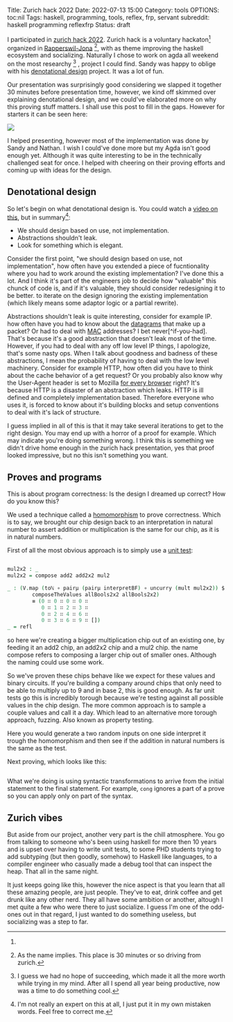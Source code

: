 Title: Zurich hack 2022
Date: 2022-07-13 15:00 
Category: tools
OPTIONS: toc:nil
Tags: haskell, programming, tools, reflex, frp, servant
subreddit: haskell programming reflexfrp
Status: draft

I participated in [zurich hack 2022](https://zfoh.ch/zurihac2022/).
Zurich hack is a voluntary hackaton[^commercial] organized in
[Rapperswil-Jona](https://www.myswitzerland.com/en/destinations/rapperswil-jona/) [^name], 
with as theme improving the haskell ecosystem and socializing. 
Naturally I chose to work on agda all weekend on the most
researchy [^useless] , project I could find.
Sandy was happy to oblige with his [denotational design](https://zfoh.ch/zurihac2022/projects.html#denotational-design)
project.
It was a lot of fun.

Our presentation was surprisingly good considering we slapped
it together 30 minutes before presentation time,
however,
we kind off skimmed over explaining denotational design,
and we could've elaborated more on why this proving stuff matters.
I shall use this post to fill in the gaps.
However for starters it can be seen here:

![ ](https://youtu.be/fCT0uVCe53Q?list=PLOvRW_utVPVnqp24VsF0wiIRa-m9oWrox&t=682)

I helped presenting, however most of the implementation
was done by Sandy and Nathan.
I wish I could've done more but my Agda isn't good enough yet.
Although it was quite interesting to be in the technically
challenged seat for once.
I helped with cheering on their proving efforts and coming up
with ideas for the design.

## Denotational design
So let's begin on what denotational design is.
You could watch a [video on this](https://youtu.be/bmKYiUOEo2A?t=871),
but in summary[^i-am-not-an-expert]: 

+ We should design based on use, not implementation.
+ Abstractions shouldn't leak.
+ Look for something which is elegant.

[^i-am-not-an-expert]: I'm not really an expert on this at all, I just put it in my own mistaken words. Feel free to correct me.

Consider the first point, "we should design based on use, not implementation",
how often have you extended a piece of fucntionality where you had
to work around the existing implementation?
I've done this a lot.
And I think it's part of the engineers job to decide how "valuable" this
chunck of code is, and if it's valuable,
they should consider redesigning it to be better.
to iterate on the design ignoring the existing implementation
(which likely means some adaptor logic or a partial rewrite).

Abstractions shouldn't leak is quite interesting,
consider for example IP. how often have you had to know about
the [datagrams](https://www.techopedia.com/definition/6766/datagram)
that make up a packet?
Or had to deal with [MAC](https://en.wikipedia.org/wiki/MAC_address) addresses? I bet never[^if-you-had].
That's because it's a good abstraction that doesn't leak
most of the time.
However, if you had to deal with any off low level IP things,
I apologize, that's some nasty ops.
When I talk about goodness and badness of these abstractions,
I mean the probability of having to deal with the low level machinery.
Consider for example HTTP,
how often did you have to think about the cache behavior of a get request?
Or you probably also know why the User-Agent header is set
to Mozilla [for every browser](https://stackoverflow.com/questions/1114254/why-do-all-browsers-user-agents-start-with-mozilla)
right?
It's because HTTP is a disaster of an abstraction which leaks.
HTTP is ill defined and completely implementation based.
Therefore everyone who uses it,
is forced to know about it's building blocks
and setup conventions to deal with it's lack of structure.

I guess implied in all of this is that it may take several
iterations to get to the right design.
You may end up with a horror of a proof for example.
Which may indicate you're doing something wrong.
I think this is something we didn't drive home enough in the 
zurich hack presentation, yes that proof looked impressive,
but no this isn't something you want.

## Proves and programs

This is about program correctness:
Is the design I dreamed up correct?
How do you know this?

We used a technique called a [homomorphism](https://en.wikipedia.org/wiki/Homomorphism)
to prove correctness.
Which is to say,
we brought our chip design back to an interpretation in natural
number to assert addition or multiplication is the same for our chip,
as it is in natural numbers.

First of all the most obvious approach is to simply use a [unit test](https://github.com/isovector/denotational-arithmetic-zurihac/commit/4eb494ad84a1ede2202b036379d8525a391eecbb#diff-201315dac0498e664f0dccffd803e509020bf7d50ce3509d27566a3c26e5cb38R273):

```agda

mul2x2 : _
mul2x2 = compose add2 add2x2 mul2

_ : (V.map (toℕ ∘ pairμ (pairμ interpretBF) ∘ uncurry (mult mul2x2)) $
        composeTheValues allBools2x2 allBools2x2)
        ≡ (0 ∷ 0 ∷ 0 ∷ 0 ∷
           0 ∷ 1 ∷ 2 ∷ 3 ∷
           0 ∷ 2 ∷ 4 ∷ 6 ∷
           0 ∷ 3 ∷ 6 ∷ 9 ∷ [])
_ = refl
```

so here we're creating a bigger multiplication chip out of an existing one,
by feeding it an add2 chip, an add2x2 chip and a mul2 chip.
the name compose refers to composing a larger chip out of smaller ones.
Although the naming could use some work.

So we've proven these chips behave like we expect for these values and binary circuits.
If you're building a company around chips that only need to be able
to multiply up to 9 and in base 2, this is good enough.
As far unit tests go this is incredibly torough because we're testing against
all possible values in the chip design.
The more common approach is to sample a couple values and call it a day.
Which lead to an alternative more torough approach, fuzzing.
Also known as property testing.

Here you would generate a two random inputs on one side
interpret it trough the homomorphism and then see if the addition in natural 
numbers is the same as the test.

Next proving,
which looks like this:

```agda

```

What we're doing is using syntactic transformations to arrive
from the initial statement to the final statement.
For example, `cong`
ignores a part of a prove so you can apply only on part of the syntax.

## Zurich vibes

But aside from our project, 
another very part is the chill atmosphere.
You go from talking to someone who's been using haskell for more
then 10 years and is upset over having to write unit tests,
to some PHD students trying to add subtyping (but then goodly, somehow)
to Haskell like languages,
to a compiler engineer who casually made a debug tool that
can inspect the heap.
That all in the same night.

It just keeps going like this,
however the nice aspect is that you learn that all these amazing
people, are just people.
They've to eat, drink coffee and get drunk like any other nerd.
They all have some ambition or another,
altough I met quite a few who were there to just socialize.
I guess I'm one of the odd-ones out in that regard,
I just wanted to do something useless, but socializing was a step to far.

[^commercial]:
[^name]: As the name implies. This place is 30 minutes or so driving from zurich.
[^useless]: I guess we had no hope of succeeding,
            which made it all the more worth while trying in my mind.
            After all I spend all year being productive,
            now was a time to do something cool.

